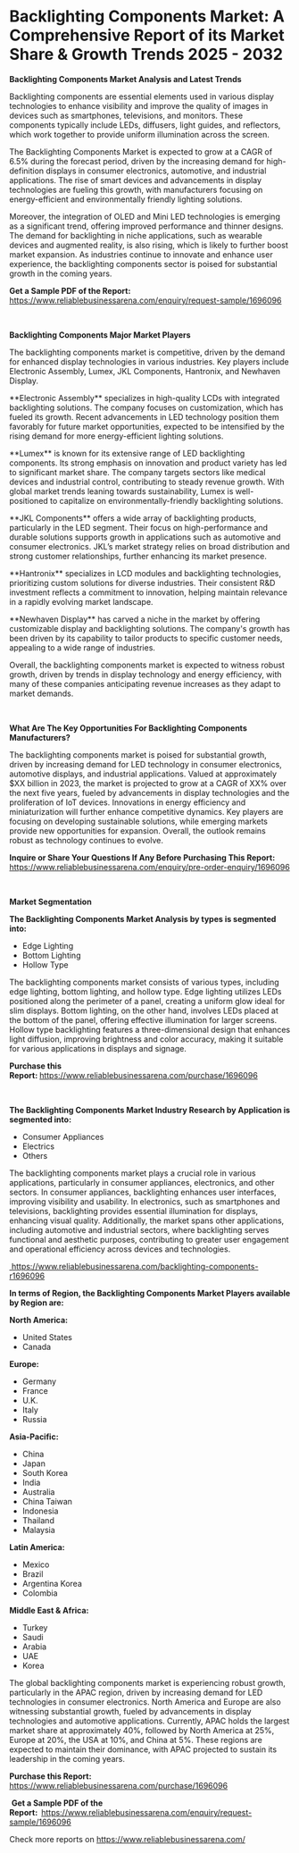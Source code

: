 <p><h1>Backlighting Components Market: A Comprehensive Report of its Market Share & Growth Trends 2025 - 2032</h1></p><p><strong>Backlighting Components Market Analysis and Latest Trends</strong></p>
<p><p>Backlighting components are essential elements used in various display technologies to enhance visibility and improve the quality of images in devices such as smartphones, televisions, and monitors. These components typically include LEDs, diffusers, light guides, and reflectors, which work together to provide uniform illumination across the screen. </p><p>The Backlighting Components Market is expected to grow at a CAGR of 6.5% during the forecast period, driven by the increasing demand for high-definition displays in consumer electronics, automotive, and industrial applications. The rise of smart devices and advancements in display technologies are fueling this growth, with manufacturers focusing on energy-efficient and environmentally friendly lighting solutions. </p><p>Moreover, the integration of OLED and Mini LED technologies is emerging as a significant trend, offering improved performance and thinner designs. The demand for backlighting in niche applications, such as wearable devices and augmented reality, is also rising, which is likely to further boost market expansion. As industries continue to innovate and enhance user experience, the backlighting components sector is poised for substantial growth in the coming years.</p></p>
<p><strong>Get a Sample PDF of the Report:&nbsp;</strong> <a href="https://www.reliablebusinessarena.com/enquiry/request-sample/1696096?utm_campaign=1912&utm_medium=2&utm_source=Github&utm_content=ia&utm_term=08012025&utm_id=backlighting-components">https://www.reliablebusinessarena.com/enquiry/request-sample/1696096</a></p>
<p>&nbsp;</p>
<p><strong>Backlighting Components Major Market Players</strong></p>
<p><p>The backlighting components market is competitive, driven by the demand for enhanced display technologies in various industries. Key players include Electronic Assembly, Lumex, JKL Components, Hantronix, and Newhaven Display.</p><p>**Electronic Assembly** specializes in high-quality LCDs with integrated backlighting solutions. The company focuses on customization, which has fueled its growth. Recent advancements in LED technology position them favorably for future market opportunities, expected to be intensified by the rising demand for more energy-efficient lighting solutions.</p><p>**Lumex** is known for its extensive range of LED backlighting components. Its strong emphasis on innovation and product variety has led to significant market share. The company targets sectors like medical devices and industrial control, contributing to steady revenue growth. With global market trends leaning towards sustainability, Lumex is well-positioned to capitalize on environmentally-friendly backlighting solutions.</p><p>**JKL Components** offers a wide array of backlighting products, particularly in the LED segment. Their focus on high-performance and durable solutions supports growth in applications such as automotive and consumer electronics. JKL’s market strategy relies on broad distribution and strong customer relationships, further enhancing its market presence.</p><p>**Hantronix** specializes in LCD modules and backlighting technologies, prioritizing custom solutions for diverse industries. Their consistent R&D investment reflects a commitment to innovation, helping maintain relevance in a rapidly evolving market landscape.</p><p>**Newhaven Display** has carved a niche in the market by offering customizable display and backlighting solutions. The company's growth has been driven by its capability to tailor products to specific customer needs, appealing to a wide range of industries.</p><p>Overall, the backlighting components market is expected to witness robust growth, driven by trends in display technology and energy efficiency, with many of these companies anticipating revenue increases as they adapt to market demands.</p></p>
<p>&nbsp;</p>
<p><strong>What Are The Key Opportunities For Backlighting Components Manufacturers?</strong></p>
<p><p>The backlighting components market is poised for substantial growth, driven by increasing demand for LED technology in consumer electronics, automotive displays, and industrial applications. Valued at approximately $XX billion in 2023, the market is projected to grow at a CAGR of XX% over the next five years, fueled by advancements in display technologies and the proliferation of IoT devices. Innovations in energy efficiency and miniaturization will further enhance competitive dynamics. Key players are focusing on developing sustainable solutions, while emerging markets provide new opportunities for expansion. Overall, the outlook remains robust as technology continues to evolve.</p></p>
<p><strong>Inquire or Share Your Questions If Any Before Purchasing This Report:</strong> <a href="https://www.reliablebusinessarena.com/enquiry/pre-order-enquiry/1696096?utm_campaign=1912&utm_medium=2&utm_source=Github&utm_content=ia&utm_term=08012025&utm_id=backlighting-components">https://www.reliablebusinessarena.com/enquiry/pre-order-enquiry/1696096</a></p>
<p>&nbsp;</p>
<p><strong>Market Segmentation</strong></p>
<p><strong>The Backlighting Components Market Analysis by types is segmented into:</strong></p>
<p><ul><li>Edge Lighting</li><li>Bottom Lighting</li><li>Hollow Type</li></ul></p>
<p><p>The backlighting components market consists of various types, including edge lighting, bottom lighting, and hollow type. Edge lighting utilizes LEDs positioned along the perimeter of a panel, creating a uniform glow ideal for slim displays. Bottom lighting, on the other hand, involves LEDs placed at the bottom of the panel, offering effective illumination for larger screens. Hollow type backlighting features a three-dimensional design that enhances light diffusion, improving brightness and color accuracy, making it suitable for various applications in displays and signage.</p></p>
<p><strong>Purchase this Report:&nbsp;</strong><a href="https://www.reliablebusinessarena.com/purchase/1696096?utm_campaign=1912&utm_medium=2&utm_source=Github&utm_content=ia&utm_term=08012025&utm_id=backlighting-components">https://www.reliablebusinessarena.com/purchase/1696096</a></p>
<p>&nbsp;</p>
<p><strong>The Backlighting Components Market Industry Research by Application is segmented into:</strong></p>
<p><ul><li>Consumer Appliances</li><li>Electrics</li><li>Others</li></ul></p>
<p><p>The backlighting components market plays a crucial role in various applications, particularly in consumer appliances, electronics, and other sectors. In consumer appliances, backlighting enhances user interfaces, improving visibility and usability. In electronics, such as smartphones and televisions, backlighting provides essential illumination for displays, enhancing visual quality. Additionally, the market spans other applications, including automotive and industrial sectors, where backlighting serves functional and aesthetic purposes, contributing to greater user engagement and operational efficiency across devices and technologies.</p></p>
<p><a href="https://www.reliablebusinessarena.com/backlighting-components-r1696096?utm_campaign=1912&utm_medium=2&utm_source=Github&utm_content=ia&utm_term=08012025&utm_id=backlighting-components">&nbsp;https://www.reliablebusinessarena.com/backlighting-components-r1696096</a></p>
<p><strong>In terms of Region, the Backlighting Components Market Players available by Region are:</strong></p>
<p>
    <p> <strong> North America: </strong>
        <ul>
            <li>United States</li>
            <li>Canada</li>
        </ul>
        </p> 
    <p> <strong> Europe: </strong>
        <ul>
            <li>Germany</li>
            <li>France</li>
            <li>U.K.</li>
            <li>Italy</li>
            <li>Russia</li>
        </ul>
        </p> 
    <p> <strong> Asia-Pacific: </strong>
        <ul>
            <li>China</li>
            <li>Japan</li>
            <li>South Korea</li>
            <li>India</li>
            <li>Australia</li>
            <li>China Taiwan</li>
            <li>Indonesia</li>
            <li>Thailand</li>
            <li>Malaysia</li>
        </ul>
        </p> 
    <p> <strong> Latin America: </strong>
        <ul>
            <li>Mexico</li>
            <li>Brazil</li>
            <li>Argentina Korea</li>
            <li>Colombia</li>
        </ul>
        </p> 
    <p> <strong> Middle East & Africa: </strong>
        <ul>
            <li>Turkey</li>
            <li>Saudi</li>
            <li>Arabia</li>
            <li>UAE</li>
            <li>Korea</li>
        </ul>
    </p>
    </p>
<p><p>The global backlighting components market is experiencing robust growth, particularly in the APAC region, driven by increasing demand for LED technologies in consumer electronics. North America and Europe are also witnessing substantial growth, fueled by advancements in display technologies and automotive applications. Currently, APAC holds the largest market share at approximately 40%, followed by North America at 25%, Europe at 20%, the USA at 10%, and China at 5%. These regions are expected to maintain their dominance, with APAC projected to sustain its leadership in the coming years.</p></p>
<p><strong>Purchase this Report: </strong><a href="https://www.reliablebusinessarena.com/purchase/1696096?utm_campaign=1912&utm_medium=2&utm_source=Github&utm_content=ia&utm_term=08012025&utm_id=backlighting-components">https://www.reliablebusinessarena.com/purchase/1696096</a></p>
<p>&nbsp;<strong>Get a Sample PDF of the Report:&nbsp;&nbsp;</strong><a href="https://www.reliablebusinessarena.com/enquiry/request-sample/1696096?utm_campaign=1912&utm_medium=2&utm_source=Github&utm_content=ia&utm_term=08012025&utm_id=backlighting-components">https://www.reliablebusinessarena.com/enquiry/request-sample/1696096</a></p>
<p><strong></strong></p>
<p>Check more reports on <a href="https://www.reliablebusinessarena.com/?utm_campaign=1912&utm_medium=2&utm_source=Github&utm_content=ia&utm_term=08012025&utm_id=backlighting-components">https://www.reliablebusinessarena.com/</a></p>